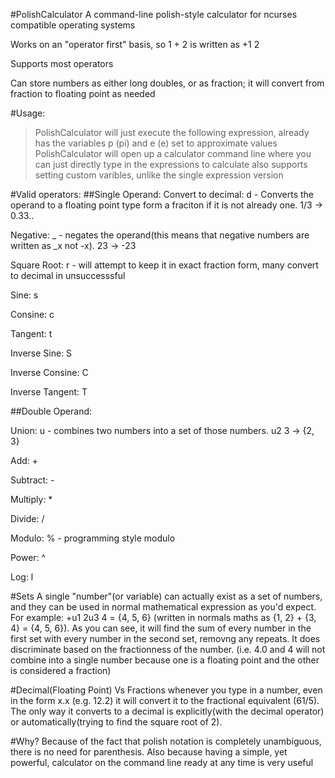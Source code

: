 #PolishCalculator
A command-line polish-style calculator for ncurses compatible operating systems

Works on an "operator first" basis, so 1 + 2 is written as +1 2

Supports most operators

Can store numbers as either long doubles, or as fraction; it will convert from fraction to floating point as needed

#Usage:
>PolishCalculator <expression>
will just execute the following expression, already has the variables p (pi) and e (e) set to approximate values 
>PolishCalculator
will open up a calculator command line where you can just directly type in the expressions to calculate
also supports setting custom varibles, unlike the single expression version

#Valid operators:
##Single Operand:
Convert to decimal: d - Converts the operand to a floating point type form a fraciton if it is not already one. 1/3 -> 0.33..

Negative: _ - negates the operand(this means that negative numbers are written as _x not -x). 23 -> -23

Square Root: r - will attempt to keep it in exact fraction form, many convert to decimal in unsuccesssful

Sine: s

Consine: c

Tangent: t

Inverse Sine: S

Inverse Consine: C

Inverse Tangent: T

##Double Operand:

Union: u - combines two numbers into a set of those numbers. u2 3 -> {2, 3}

Add: +

Subtract: -

Multiply: *

Divide: /

Modulo: % - programming style modulo

Power: ^

Log: l

#Sets
A single "number"(or variable) can actually exist as a set of numbers, and they can be used in normal mathematical expression as you'd expect. For example: +u1 2u3 4 = {4, 5, 6} (written in normals maths as {1, 2} + {3, 4} = {4, 5, 6}). As you can see, it will find the sum of every number in the first set with every number in the second set, removng any repeats. It does discriminate based on the fractionness of the number. (i.e. 4.0 and 4 will not combine into a single number because one is a floating point and the other is considered a fraction)

#Decimal(Floating Point) Vs Fractions
whenever you type in a number, even in the form x.x (e.g. 12.2) it will convert it to the fractional equivalent (61/5). The only way it converts to a decimal is explicitly(with the decimal operator) or automatically(trying to find the square root of 2).

#Why?
Because of the fact that polish notation is completely unambiguous, there is no need for parenthesis. Also because having a simple, yet powerful, calculator on the command line ready at any time is very useful
